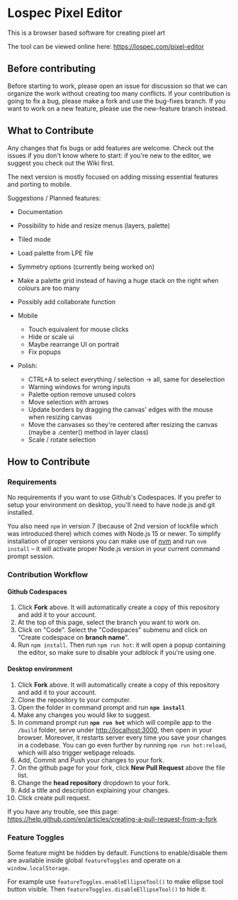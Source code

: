 # Lospec Pixel Editor

This is a browser based software for creating pixel art

The tool can be viewed online here: https://lospec.com/pixel-editor

## Before contributing

Before starting to work, please open an issue for discussion so that we can organize the work without creating too many conflicts. If your contribution is going to fix a bug, please
 make a fork and use the bug-fixes branch. If you want to work on a new feature, please use the new-feature branch instead.

## What to Contribute

Any changes that fix bugs or add features are welcome. Check out the issues if you don't know where to start: if 
you're new to the editor, we suggest you check out the Wiki first.

The next version is mostly focused on adding missing essential features and porting to mobile.

Suggestions / Planned features:

- Documentation
- Possibility to hide and resize menus (layers, palette)
- Tiled mode
- Load palette from LPE file
- Symmetry options (currently being worked on)
- Make a palette grid instead of having a huge stack on the right when colours are too many
- Possibly add collaborate function

- Mobile
    - Touch equivalent for mouse clicks
    - Hide or scale ui
    - Maybe rearrange UI on portrait
    - Fix popups
	
- Polish:
    - CTRL+A to select everything / selection -> all, same for deselection
	- Warning windows for wrong inputs
	- Palette option remove unused colors
	- Move selection with arrows
	- Update borders by dragging the canvas' edges with the mouse when resizing canvas
	- Move the canvases so they're centered after resizing the canvas (maybe a .center() method in layer class)
    - Scale / rotate selection

## How to Contribute

### Requirements
No requirements if you want to use Github's Codespaces. If you prefer to setup your environment on desktop, you'll need to have node.js and git installed.

You also need `npm` in version 7 (because of 2nd version of lockfile which was introduced there) which comes with Node.js 15 or newer. To simplify installation of proper versions you can make use of [nvm](https://github.com/nvm-sh/nvm#installing-and-updating) and run `nvm install` – it will activate proper Node.js version in your current command prompt session.

### Contribution Workflow

#### Github Codespaces
1. Click **Fork** above. It will automatically create a copy of this repository and add it to your account.
2. At the top of this page, select the branch you want to work on.
3. Click on "Code". Select the "Codespaces" submenu and click on "Create codespace on **branch name**".
4. Run `npm install`. Then run `npm run hot`: it will open a popup containing the editor, so make sure to disable your adblock if you're using one.

#### Desktop environment

1. Click **Fork** above. It will automatically create a copy of this repository and add it to your account.
2. Clone the repository to your computer.
3. Open the folder in command prompt and run **`npm install`**
4. Make any changes you would like to suggest.
5. In command prompt run **`npm run hot`** which will compile app to the `/build` folder, serve under [http://localhost:3000](http://localhost:3000), then open in your browser. Moreover, it restarts server every time you save your changes in a codebase. You can go even further by running `npm run hot:reload`, which will also trigger webpage reloads.
6. Add, Commit and Push your changes to your fork.
7. On the github page for your fork, click **New Pull Request** above the file list.
8. Change the **head repository** dropdown to your fork.
9. Add a title and description explaining your changes.
10. Click create pull request.

If you have any trouble, see this page: https://help.github.com/en/articles/creating-a-pull-request-from-a-fork

### Feature Toggles

Some feature might be hidden by default. Functions to enable/disable them are available inside global `featureToggles` and operate on a `window.localStorage`.

For example use `featureToggles.enableEllipseTool()` to make ellipse tool button visible. Then `featureToggles.disableEllipseTool()` to hide it.
